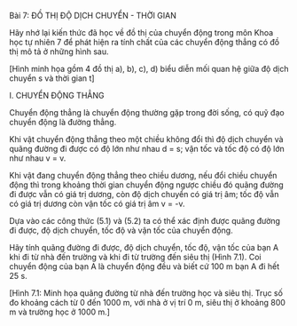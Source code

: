 Bài 7: ĐỒ THỊ ĐỘ DỊCH CHUYỂN - THỜI GIAN

Hãy nhớ lại kiến thức đã học về đồ thị của chuyển động trong môn Khoa học tự nhiên 7 để phát hiện ra tính chất của các chuyển động thẳng có đồ thị mô tả ở những hình sau.

[Hình minh họa gồm 4 đồ thị a), b), c), d) biểu diễn mối quan hệ giữa độ dịch chuyển s và thời gian t]

I. CHUYỂN ĐỘNG THẲNG

Chuyển động thẳng là chuyển động thường gặp trong đời sống, có quỹ đạo chuyển động là đường thẳng.

Khi vật chuyển động thẳng theo một chiều không đổi thì độ dịch chuyển và quãng đường đi được có độ lớn như nhau d = s; vận tốc và tốc độ có độ lớn như nhau v = v.

Khi vật đang chuyển động thẳng theo chiều dương, nếu đổi chiều chuyển động thì trong khoảng thời gian chuyển động ngược chiều đó quãng đường đi được vẫn có giá trị dương, còn độ dịch chuyển có giá trị âm; tốc độ vẫn có giá trị dương còn vận tốc có giá trị âm v = -v.

Dựa vào các công thức (5.1) và (5.2) ta có thể xác định được quãng đường đi được, độ dịch chuyển, tốc độ và vận tốc của chuyển động.

Hãy tính quãng đường đi được, độ dịch chuyển, tốc độ, vận tốc của bạn A khi đi từ nhà đến trường và khi đi từ trường đến siêu thị (Hình 7.1). Coi chuyển động của bạn A là chuyển động đều và biết cứ 100 m bạn A đi hết 25 s.

[Hình 7.1: Minh họa quãng đường từ nhà đến trường học và siêu thị. Trục số đo khoảng cách từ 0 đến 1000 m, với nhà ở vị trí 0 m, siêu thị ở khoảng 800 m và trường học ở 1000 m.]